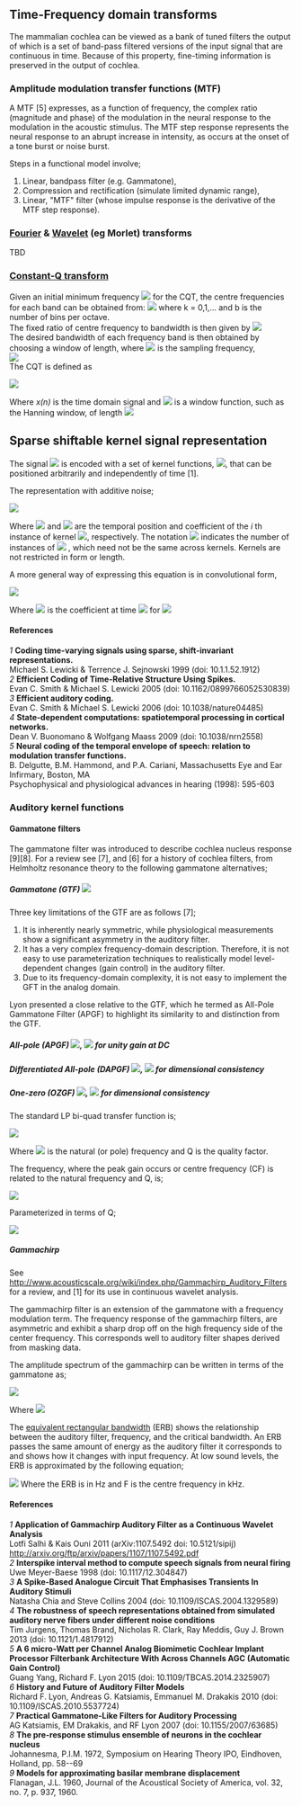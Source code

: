 ## Time-Frequency domain transforms

The mammalian cochlea can be viewed as a bank of tuned filters the output of which is a set of band-pass filtered versions of the input signal that are continuous in time. Because of this property, fine-timing information is preserved in the output of cochlea.  

### Amplitude modulation transfer functions (MTF)

A MTF [5] expresses, as a function of frequency, the complex ratio (magnitude and phase) of the modulation in the neural response to the modulation in the acoustic stimulus. The MTF step response represents the neural response to an abrupt increase in intensity, as occurs at the onset of a tone burst or noise burst.  

Steps in a functional model involve;  

1. Linear, bandpass filter (e.g. Gammatone),
2. Compression and rectification (simulate limited dynamic range),  
3. Linear, "MTF" filter (whose impulse response is the derivative of the MTF step response).  

### [Fourier](http://en.wikipedia.org/wiki/Fourier_transform) & [Wavelet](http://en.wikipedia.org/wiki/Wavelet) (eg Morlet) transforms

TBD

### [Constant-Q transform](http://en.wikipedia.org/wiki/Constant_Q_transform)

Given an initial minimum frequency <img src="../../Theory/images/f_0.png"> for the CQT, the centre frequencies for each band can be obtained from: <img src="../../Theory/images/f_k.png"> where k = 0,1,… and b is the number of bins per octave.  
The fixed ratio of centre frequency to bandwidth is then given by <img src="../../Theory/images/Q_cf.png">  
The desired bandwidth of each frequency band is then obtained by choosing a window of length, where <img src="../../Theory/images/f_s.png"> is the sampling frequency,  
<img src="../../Theory/images/N_k.png">  
The CQT is defined as

<img src="../../Theory/images/CQT.png">
 
Where _x(n)_ is the time domain signal and <img src="../../Theory/images/W_nk.png"> is a window function, such as the Hanning window, of length <img src="../../Theory/images/N_k_solo.png">

## Sparse shiftable kernel signal representation

The signal <img src="../../Theory/images/x(t).png"> is encoded with a set of kernel functions, <img src="../../Theory/images/kernel_range.png">, that can be positioned arbitrarily and independently of time [1].  

The representation with additive noise;

<img src="../../Theory/images/x(t)_equation.png">

Where <img src="../../Theory/images/tau_im.png"> and <img src="../../Theory/images/s_im.png"> are the temporal position and coefficient of the _i_ th instance of kernel <img src="../../Theory/images/phi_m.png">, respectively. The notation <img src="../../Theory/images/n_m.png"> indicates the number of instances of <img src="../../Theory/images/phi_m.png"> , which need not be the same across kernels. Kernels are not restricted in form or length.
 
A more general way of expressing this equation is in convolutional form,

<img src="../../Theory/images/x(t)_conv_form.png">
 
Where <img src="../../Theory/images/s_m(tau).png"> is the coefficient at time <img src="../../Theory/images/tau.png"> for <img src="../../Theory/images/phi_m.png"> 

#### References  
_1_ **Coding time-varying signals using sparse, shift-invariant representations.**  
Michael S. Lewicki & Terrence J. Sejnowski 1999 (doi: 10.1.1.52.1912)  
_2_ **Efficient Coding of Time-Relative Structure Using Spikes.**  
Evan C. Smith & Michael S. Lewicki 2005 (doi: 10.1162/0899766052530839)  
_3_ **Efficient auditory coding.**  
Evan C. Smith & Michael S. Lewicki 2006 (doi: 10.1038/nature04485)  
_4_ **State-dependent computations: spatiotemporal processing in cortical networks.**  
Dean V. Buonomano & Wolfgang Maass 2009 (doi: 10.1038/nrn2558)  
_5_ **Neural coding of the temporal envelope of speech: relation to modulation transfer functions.**  
B. Delgutte, B.M. Hammond, and P.A. Cariani, Massachusetts Eye and Ear Infirmary, Boston, MA  
Psychophysical and physiological advances in hearing (1998): 595-603  

### Auditory kernel functions

#### Gammatone filters
 
The gammatone filter was introduced to describe cochlea nucleus response [9][8]. For a review see [7], and [6] for a history of cochlea filters, from Helmholtz resonance theory to the following gammatone alternatives;  
 
##### Gammatone (GTF) <img src="../../Theory/images/GTF.png">
 
Three key limitations of the GTF are as follows [7];  
  1. It is inherently nearly symmetric, while physiological measurements show a significant asymmetry in the auditory filter.  
  2. It has a very complex frequency-domain description. Therefore, it is not easy to use parameterization techniques to realistically model level-dependent changes (gain control) in the auditory filter.  
  3. Due to its frequency-domain complexity, it is not easy to implement the GFT in the analog domain.

Lyon presented a close relative to the GTF, which he termed as All-Pole Gammatone Filter (APGF) to highlight its similarity to and distinction from the GTF.  
 
##### All-pole (APGF) <img src="../../Theory/images/APGF.png">, <img src="../../Theory/images/unity_gain.png"> for unity gain at DC
 
##### Differentiated All-pole (DAPGF) <img src="../../Theory/images/DAPGF.png">, <img src="../../Theory/images/consistency.png"> for dimensional consistency
 
##### One-zero (OZGF) <img src="../../Theory/images/OZGF.png">, <img src="../../Theory/images/consistency.png"> for dimensional consistency

The standard LP bi-quad transfer function is;
 
<img src="../../Theory/images/LP-biquad.png">

Where <img src="../../Theory/images/omega_0.png"> is the natural (or pole) frequency and Q is the quality factor.
 
The frequency, where the peak gain occurs or centre frequency (CF) is related to the natural frequency and Q, is;

<img src="../../Theory/images/omega_LP_CF.png">
 
Parameterized in terms of Q;
 
<img src="../../Theory/images/H_LP_max.png">

##### Gammachirp

See http://www.acousticscale.org/wiki/index.php/Gammachirp_Auditory_Filters for a review, and [1] for its use in continuous wavelet analysis.  

The gammachirp filter is an extension of the gammatone with a frequency modulation term. The frequency response of the gammachirp filters, are asymmetric and exhibit a sharp drop off on the high frequency side of the center frequency. This corresponds well to auditory filter shapes derived from masking data.

The amplitude spectrum of the gammachirp can be written in terms of the gammatone as;

<img src="../../Theory/images/gammachirp.png">
 
Where <img src="../../Theory/images/gammachirp_beta.png">
 
The [equivalent rectangular bandwidth](http://en.wikipedia.org/wiki/Equivalent_rectangular_bandwidth) (ERB) shows the relationship between the auditory filter, frequency, and the critical bandwidth. An ERB passes the same amount of energy as the auditory filter it corresponds to and shows how it changes with input frequency. At low sound levels, the ERB is approximated by the following equation;

<img src="../../Theory/images/ERB.png">  
Where the ERB is in Hz and F is the centre frequency in kHz.

#### References  
_1_ **Application of Gammachirp Auditory Filter as a Continuous Wavelet Analysis**  
Lotfi Salhi & Kais Ouni 2011 (arXiv:1107.5492 doi: 10.5121/sipij)  
http://arxiv.org/ftp/arxiv/papers/1107/1107.5492.pdf  
_2_ **Interspike interval method to compute speech signals from neural firing**  
Uwe Meyer-Baese 1998 (doi: 10.1117/12.304847)  
_3_ **A Spike-Based Analogue Circuit That Emphasises Transients In Auditory Stimuli**  
Natasha Chia and Steve Collins 2004 (doi: 10.1109/ISCAS.2004.1329589)  
_4_ **The robustness of speech representations obtained from simulated auditory nerve fibers under different noise conditions**  
Tim Jurgens, Thomas Brand, Nicholas R. Clark, Ray Meddis, Guy J. Brown 2013 (doi: 10.1121/1.4817912)  
_5_ **A 6 micro-Watt per Channel Analog Biomimetic Cochlear Implant Processor Filterbank Architecture With Across Channels AGC (Automatic Gain Control)**  
Guang Yang, Richard F. Lyon 2015 (doi: 10.1109/TBCAS.2014.2325907)  
_6_ **History and Future of Auditory Filter Models**  
Richard F. Lyon, Andreas G. Katsiamis, Emmanuel M. Drakakis 2010 (doi: 10.1109/ISCAS.2010.5537724)  
_7_ **Practical Gammatone-Like Filters for Auditory Processing**  
AG Katsiamis, EM Drakakis, and RF Lyon 2007 (doi: 10.1155/2007/63685)  
_8_ **The pre-response stimulus ensemble of neurons in the cochlear nucleus**  
Johannesma, P.I.M. 1972, Symposium on Hearing Theory IPO, Eindhoven, Holland, pp. 58--69  
_9_ **Models for approximating basilar membrane displacement**  
Flanagan, J.L. 1960, Journal of the Acoustical Society of America, vol. 32, no. 7, p. 937, 1960.  
